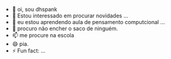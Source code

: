 - 👋 oi, sou dhspank
- 👀 Estou interessado em procurar novidades ...
- 🌱  eu estou aprendendo aula de pensamento computcional ...
- 💞️ procuro não encher o saco de ninguém.
- 📫  me procure na escola
- 😄 pia.
- ⚡ Fun fact: ...

<!---
dhspank/dhspank is a ✨ special ✨ repository because its `README.md` (this file) appears on your GitHub profile.
You can click the Preview link to take a look at your changes.
--->
